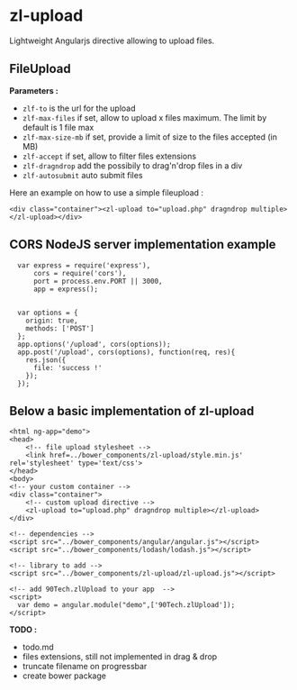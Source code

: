 # zl-upload
Lightweight Angularjs directive allowing to upload files.

## FileUpload
**Parameters :**
 - `zlf-to` is the url for the upload
 - `zlf-max-files` if set, allow to upload x files maximum. The limit by default is 1 file max
 - `zlf-max-size-mb` if set, provide a limit of size to the files accepted (in MB)
 - `zlf-accept` if set, allow to filter files extensions
 - `zlf-dragndrop` add the possibily to drag'n'drop files in a div
 - `zlf-autosubmit` auto submit files


Here an example on how to use a simple fileupload :

`<div class="container"><zl-upload to="upload.php" dragndrop multiple></zl-upload></div>`

## CORS NodeJS server implementation example
      var express = require('express'),
          cors = require('cors'),
          port = process.env.PORT || 3000,
          app = express();


      var options = {
        origin: true,
        methods: ['POST']
      };
      app.options('/upload', cors(options));
      app.post('/upload', cors(options), function(req, res){
        res.json({
          file: 'success !'
        });
      });

## Below a basic implementation of zl-upload
    <html ng-app="demo">
    <head>
	    <!-- file upload stylesheet -->
	    <link href=../bower_components/zl-upload/style.min.js' rel='stylesheet' type='text/css'>
	</head>
    <body>
	<!-- your custom container -->
	<div class="container">
		<!-- custom upload directive -->
 		<zl-upload to="upload.php" dragndrop multiple></zl-upload>
 	</div>

	<!-- dependencies -->
	<script src="../bower_components/angular/angular.js"></script>
	<script src="../bower_components/lodash/lodash.js"></script>

	<!-- library to add -->
	<script src="../bower_components/zl-upload/zl-upload.js"></script>

	<!-- add 90Tech.zlUpload to your app  -->
	<script>
	  var demo = angular.module("demo",['90Tech.zlUpload']);
	</script>

**TODO :**
 - todo.md
 - files extensions, still not implemented in drag & drop
 - truncate filename on progressbar
 - create bower package
